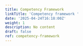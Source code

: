 ```yaml
---
title: Competency Framework
linkTitle: 'Competency framework '
date: '2025-04-24T16:18:00Z'
weight: 1
description: No content
draft: false
ref: competency-framework
---
```


